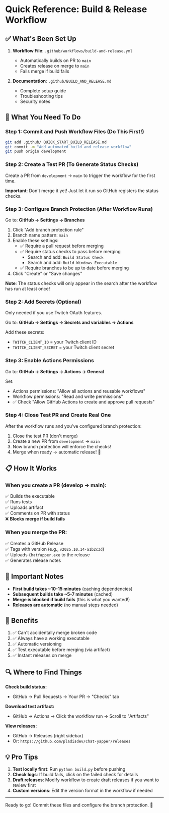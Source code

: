 # Quick Reference: Build & Release Workflow

## ✅ What's Been Set Up

1. **Workflow File**: `.github/workflows/build-and-release.yml`
   - Automatically builds on PR to `main`
   - Creates release on merge to `main`
   - Fails merge if build fails

2. **Documentation**: `.github/BUILD_AND_RELEASE.md`
   - Complete setup guide
   - Troubleshooting tips
   - Security notes

## 🎯 What You Need To Do

### Step 1: Commit and Push Workflow Files (Do This First!)
```bash
git add .github/ QUICK_START_BUILD_RELEASE.md
git commit -m "Add automated build and release workflow"
git push origin development
```

### Step 2: Create a Test PR (To Generate Status Checks)
Create a PR from `development` → `main` to trigger the workflow for the first time.

**Important**: Don't merge it yet! Just let it run so GitHub registers the status checks.

### Step 3: Configure Branch Protection (After Workflow Runs)
Go to: **GitHub → Settings → Branches**

1. Click "Add branch protection rule"
2. Branch name pattern: `main`
3. Enable these settings:
   - ✅ Require a pull request before merging
   - ✅ Require status checks to pass before merging
     - Search and add: `Build Status Check`
     - Search and add: `Build Windows Executable`
   - ✅ Require branches to be up to date before merging
4. Click "Create" or "Save changes"

**Note**: The status checks will only appear in the search after the workflow has run at least once!

### Step 2: Add Secrets (Optional)
Only needed if you use Twitch OAuth features.

Go to: **GitHub → Settings → Secrets and variables → Actions**

Add these secrets:
- `TWITCH_CLIENT_ID` = your Twitch client ID
- `TWITCH_CLIENT_SECRET` = your Twitch client secret

### Step 3: Enable Actions Permissions
Go to: **GitHub → Settings → Actions → General**

Set:
- Actions permissions: "Allow all actions and reusable workflows"
- Workflow permissions: "Read and write permissions"
- ✅ Check "Allow GitHub Actions to create and approve pull requests"

### Step 4: Close Test PR and Create Real One
After the workflow runs and you've configured branch protection:

1. Close the test PR (don't merge)
2. Create a new PR from `development` → `main`
3. Now branch protection will enforce the checks!
4. Merge when ready → automatic release! 🎉

## 📋 How It Works

### When you create a PR (develop → main):
✅ Builds the executable  
✅ Runs tests  
✅ Uploads artifact  
✅ Comments on PR with status  
❌ **Blocks merge if build fails**

### When you merge the PR:
✅ Creates a GitHub Release  
✅ Tags with version (e.g., `v2025.10.14-a1b2c3d`)  
✅ Uploads `ChatYapper.exe` to the release  
✅ Generates release notes

## 🚨 Important Notes

- **First build takes ~10-15 minutes** (caching dependencies)
- **Subsequent builds take ~5-7 minutes** (cached)
- **Merge is blocked if build fails** (this is what you wanted!)
- **Releases are automatic** (no manual steps needed)

## 🎉 Benefits

1. ✅ Can't accidentally merge broken code
2. ✅ Always have a working executable
3. ✅ Automatic versioning
4. ✅ Test executable before merging (via artifact)
5. ✅ Instant releases on merge

## 🔍 Where to Find Things

**Check build status:**
- GitHub → Pull Requests → Your PR → "Checks" tab

**Download test artifact:**
- GitHub → Actions → Click the workflow run → Scroll to "Artifacts"

**View releases:**
- GitHub → Releases (right sidebar)
- Or: `https://github.com/pladisdev/chat-yapper/releases`

## 💡 Pro Tips

1. **Test locally first**: Run `python build.py` before pushing
2. **Check logs**: If build fails, click on the failed check for details
3. **Draft releases**: Modify workflow to create draft releases if you want to review first
4. **Custom versions**: Edit the version format in the workflow if needed

---

Ready to go! Commit these files and configure the branch protection. 🚀
